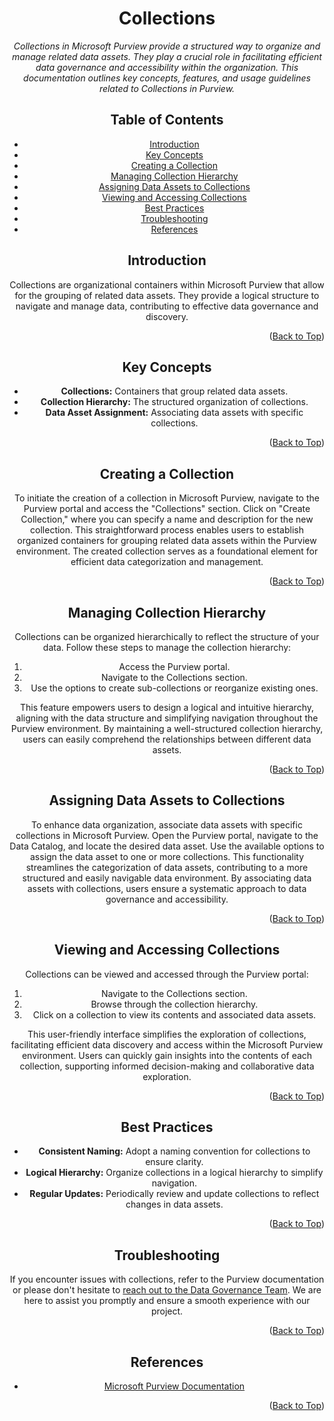 <!-- Improved compatibility of Back to Top link -->
<a name="collections-top"></a>

<!-- Concept TITLE AND OVERVIEW -->

<center>

# Collections

*Collections in Microsoft Purview provide a structured way to organize and manage related data assets. They play a crucial role in facilitating efficient data governance and accessibility within the organization. This documentation outlines key concepts, features, and usage guidelines related to Collections in Purview.*

## Table of Contents

- [Introduction](#introduction)
- [Key Concepts](#key-concepts)
- [Creating a Collection](#creating-a-collection)
- [Managing Collection Hierarchy](#managing-collection-hierarchy)
- [Assigning Data Assets to Collections](#assigning-data-assets-to-collections)
- [Viewing and Accessing Collections](#viewing-and-accessing-collections)
- [Best Practices](#best-practices)
- [Troubleshooting](#troubleshooting)
- [References](#references)

## Introduction

Collections are organizational containers within Microsoft Purview that allow for the grouping of related data assets. They provide a logical structure to navigate and manage data, contributing to effective data governance and discovery.

<p align="right">(<a href="#collections-top">Back to Top</a>)</p>

## Key Concepts

- **Collections:** Containers that group related data assets.
- **Collection Hierarchy:** The structured organization of collections.
- **Data Asset Assignment:** Associating data assets with specific collections.

<p align="right">(<a href="collections-top">Back to Top</a>)</p>

## Creating a Collection

To initiate the creation of a collection in Microsoft Purview, navigate to the Purview portal and access the "Collections" section. Click on "Create Collection," where you can specify a name and description for the new collection. This straightforward process enables users to establish organized containers for grouping related data assets within the Purview environment. The created collection serves as a foundational element for efficient data categorization and management.

<p align="right">(<a href="#collections-top">Back to Top</a>)</p>

## Managing Collection Hierarchy

Collections can be organized hierarchically to reflect the structure of your data. Follow these steps to manage the collection hierarchy:

1. Access the Purview portal.
2. Navigate to the Collections section.
3. Use the options to create sub-collections or reorganize existing ones.

This feature empowers users to design a logical and intuitive hierarchy, aligning with the data structure and simplifying navigation throughout the Purview environment. By maintaining a well-structured collection hierarchy, users can easily comprehend the relationships between different data assets.

<p align="right">(<a href="#collections-top">Back to Top</a>)</p>

## Assigning Data Assets to Collections

To enhance data organization, associate data assets with specific collections in Microsoft Purview. Open the Purview portal, navigate to the Data Catalog, and locate the desired data asset. Use the available options to assign the data asset to one or more collections. This functionality streamlines the categorization of data assets, contributing to a more structured and easily navigable data environment. By associating data assets with collections, users ensure a systematic approach to data governance and accessibility.

<p align="right">(<a href="collections-top">Back to Top</a>)</p>

## Viewing and Accessing Collections

Collections can be viewed and accessed through the Purview portal:

1. Navigate to the Collections section.
2. Browse through the collection hierarchy.
3. Click on a collection to view its contents and associated data assets.

This user-friendly interface simplifies the exploration of collections, facilitating efficient data discovery and access within the Microsoft Purview environment. Users can quickly gain insights into the contents of each collection, supporting informed decision-making and collaborative data exploration.

<p align="right">(<a href="collections-top">Back to Top</a>)</p>

## Best Practices

- **Consistent Naming:** Adopt a naming convention for collections to ensure clarity.
- **Logical Hierarchy:** Organize collections in a logical hierarchy to simplify navigation.
- **Regular Updates:** Periodically review and update collections to reflect changes in data assets.

<p align="right">(<a href="#collections-top">Back to Top</a>)</p>

## Troubleshooting

If you encounter issues with collections, refer to the Purview documentation or please don't hesitate to [reach out to the Data Governance Team](mailto:data_governance_team@client.com). We are here to assist you promptly and ensure a smooth experience with our project.

<p align="right">(<a href="#collections-top">Back to Top</a>)</p>

## References

- [Microsoft Purview Documentation](https://docs.microsoft.com/en-us/azure/purview/)

<p align="right">(<a href="#collections-top">Back to Top</a>)</p>
